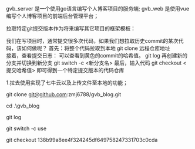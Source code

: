 gvb_server 是一个使用go语言编写个人博客项目的服务端;
gvb_web 是使用vue编写个人博客项目的前端后台管理平台；

拉取特定git提交版本作为将来编写其它项目的框架模板：

我们在写项目时，通常提交很多次代码，如果我们想拉取历史commit的某次代码，该如何做呢？
首先：将整个代码拉取到本地
git clone 远程仓库地址                
接着，查看提交日志：
可以查看到黄色的commit的哈希值。
git log
再创建新的分支并切换到新分支
git switch -c <新分支名>
最后，输入代码
git checkout <提交哈希值>
即可得到一个特定提交版本的代码仓库

1.拉去使用实现了七牛云以及上传文件至本地的功能；

git clone git@github.com:zmj6788/gvb_blog.git

cd .\gvb_blog

git log

git switch -c use

git checkout 138b99a8ee4f324245df649758247331703c0cda
